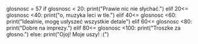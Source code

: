glosnosc = 57
if glosnosc < 20:
    print("Prawie nic nie słychać.")
elif 20<= glosnosc <40:
    print("o, muzyka leci w tle.")
elif 40<= glosnosc <60:
    print("Idealnie, mogę usłyszeć wszystkie detale")
elif 60<= glosnosc <80:
    print("Dobre na imprezy.")
elif 80<= glosnosc <100:
    print("Troszke za głosno.")
else:
    print("Ojoj! Moje uszy! :(")
